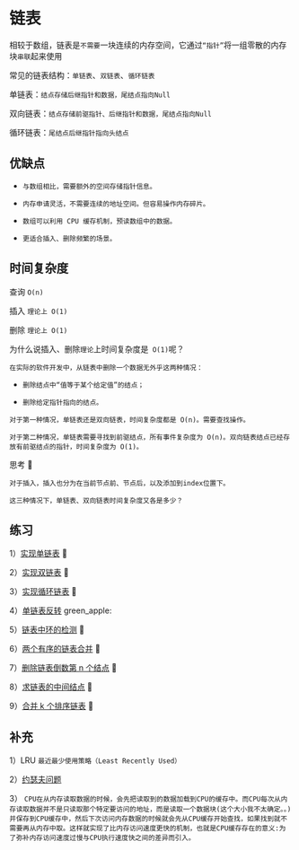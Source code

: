 # 链表

相较于数组，链表是`不需要`一块连续的内存空间，它通过`“指针”`将一组零散的内存块`串联`起来使用

常见的链表结构：`单链表`、`双链表`、`循环链表`

单链表：`结点存储后继指针和数据，尾结点指向Null`

双向链表：`结点存储前驱指针、后继指针和数据，尾结点指向Null`

循环链表：`尾结点后继指针指向头结点`

## 优缺点

* `与数组相比，需要额外的空间存储指针信息。`

* `内存申请灵活，不需要连续的地址空间。但容易操作内存碎片。`

* `数组可以利用 CPU 缓存机制，预读数组中的数据。`

* `更适合插入、删除频繁的场景。`

## 时间复杂度

查询  `O(n)`

插入  `理论上 O(1)`

删除  `理论上 O(1)`

为什么说插入、删除`理论`上时间复杂度是` O(1)`呢？

`在实际的软件开发中，从链表中删除一个数据无外乎这两种情况：`

* `删除结点中“值等于某个给定值”的结点；`

* `删除给定指针指向的结点。`

`对于第一种情况，单链表还是双向链表，时间复杂度都是 O(n)。需要查找操作。`

`对于第二种情况，单链表需要寻找到前驱结点，所有事件复杂度为 O(n)。双向链表结点已经存放有前驱结点的指针，时间复杂度为 O(1)。`

思考 🤔

`对于插入，插入也分为在当前节点前、节点后，以及添加到index位置下。`

`这三种情况下，单链表、双向链表时间复杂度又各是多少？`

## 练习

1）[实现单链表](https://github.com/lzle/algorithm/blob/master/datastructure/linkedlist/single.go) :apple:

2）[实现双链表]() :apple:

3）[实现循环链表]() :apple:

4）[单链表反转](https://github.com/lzle/leetcode/tree/master/note/206) green_apple:

5）[链表中环的检测](https://github.com/lzle/leetcode/tree/master/note/141) :green_apple:

6）[两个有序的链表合并](https://github.com/lzle/leetcode/tree/master/note/21)  :green_apple:

7）[删除链表倒数第 n 个结点](https://github.com/lzle/leetcode/tree/master/note/19)  :lemon:

8）[求链表的中间结点](https://github.com/lzle/leetcode/tree/master/note/876)  :green_apple:

9）[合并 k 个排序链表](https://github.com/lzle/leetcode/tree/master/note/23)  :apple:


## 补充

1）LRU `最近最少使用策略（Least Recently Used）`

2）[约瑟夫问题](https://zh.wikipedia.org/wiki/%E7%BA%A6%E7%91%9F%E5%A4%AB%E6%96%AF%E9%97%AE%E9%A2%98)

3） `CPU在从内存读取数据的时候，会先把读取到的数据加载到CPU的缓存中。而CPU每次从内存读取数据并不是只读取那个特定要访问的地址，而是读取一个数据块(这个大小我不太确定。。)并保存到CPU缓存中，然后下次访问内存数据的时候就会先从CPU缓存开始查找，如果找到就不需要再从内存中取。这样就实现了比内存访问速度更快的机制，也就是CPU缓存存在的意义:为了弥补内存访问速度过慢与CPU执行速度快之间的差异而引入。`
